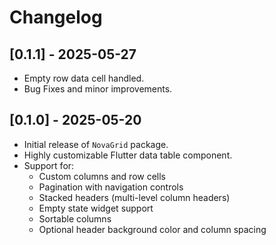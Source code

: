 # Changelog

## [0.1.1] - 2025-05-27

- Empty row data cell handled.
- Bug Fixes and minor improvements.

## [0.1.0] - 2025-05-20

- Initial release of `NovaGrid` package.
- Highly customizable Flutter data table component.
- Support for:
  - Custom columns and row cells
  - Pagination with navigation controls
  - Stacked headers (multi-level column headers)
  - Empty state widget support
  - Sortable columns
  - Optional header background color and column spacing

